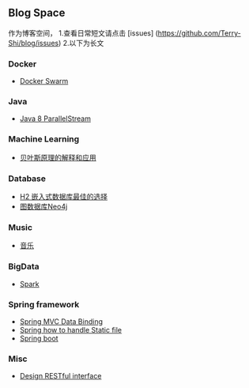 Blog Space
----

作为博客空间，
1.查看日常短文请点击 [issues] (https://github.com/Terry-Shi/blog/issues)
2.以下为长文

### Docker
 - [Docker Swarm](docker/Docker_Swarm.md)

### Java
 - [Java 8 ParallelStream](java/Java8-ParallelStream.md)

### Machine Learning
 - [贝叶斯原理的解释和应用](machinelearning/NaiveBayesian)

### Database
 - [H2 嵌入式数据库最佳的选择](database/H2)
 - [图数据库Neo4j](database/Neo4j)

### Music
 - [音乐](music/Music)

### BigData
 - [Spark](bigdata/Spark)

### Spring framework
 - [Spring MVC Data Binding](spring/Spring-MVC-handle-static-file)
 - [Spring how to handle Static file](spring/Spring-MVC-data-binding)
 - [Spring boot](spring/Spring-Boot)

### Misc
 - [Design RESTful interface](java/Design-RESTful-interface)

 
